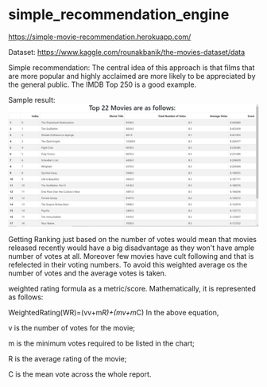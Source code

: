 # simple_recommendation_engine
https://simple-movie-recommendation.herokuapp.com/


Dataset: https://www.kaggle.com/rounakbanik/the-movies-dataset/data

Simple recommendation: The central idea of this approach is that films that are more popular and highly acclaimed are more likely to be appreciated by the general public. The      IMDB Top 250 is a good example.
 
 
 Sample result: ![Alt text](https://github.com/n-e-e-l/simple_recommendation_engine/blob/main/sample_result.JPG)


Getting Ranking just based on the number of votes would mean that movies released recently would have a big disadvantage as they won't have ample number of votes at all. Moreover few movies have cult following and that is refelected in their voting numbers. To avoid this weighted average os the number of votes and the average votes is taken.

weighted rating formula as a metric/score. Mathematically, it is represented as follows:

WeightedRating(WR)=(vv+m*R)+(mv+m*C)
In the above equation,

v is the number of votes for the movie;

m is the minimum votes required to be listed in the chart;

R is the average rating of the movie;

C is the mean vote across the whole report.
